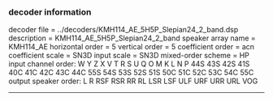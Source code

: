 
### decoder information 
decoder file = ../decoders/KMH114_AE_5H5P_Slepian24_2_band.dsp
description = KMH114_AE_5H5P_Slepian24_2_band
speaker array name = KMH114_AE
horizontal order   = 5
vertical order     = 5
coefficient order  = acn
coefficient scale  = SN3D
input scale        = SN3D
mixed-order scheme = HP
input channel order: W Y Z X V T R S U Q O M K L N P 44S 43S 42S 41S 40C 41C 42C 43C 44C 55S 54S 53S 52S 51S 50C 51C 52C 53C 54C 55C 
output speaker order: L R RSF RSR RR RL LSR LSF ULF URF URR URL VOG 

---

